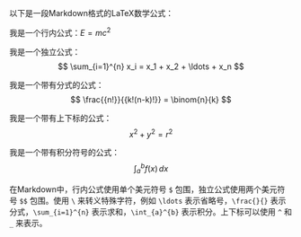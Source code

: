 以下是一段Markdown格式的LaTeX数学公式：

我是一个行内公式：$E=mc^2$

我是一个独立公式：
$$
\sum_{i=1}^{n} x_i = x_1 + x_2 + \ldots + x_n
$$

我是一个带有分式的公式：
$$
\frac{{n!}}{{k!(n-k)!}} = \binom{n}{k}
$$

我是一个带有上下标的公式：
$$
x^{2} + y^{2} = r^{2}
$$

我是一个带有积分符号的公式：
$$
\int_{a}^{b} f(x) \, dx
$$

在Markdown中，行内公式使用单个美元符号 `$` 包围，独立公式使用两个美元符号 `$$` 包围。使用 `\` 来转义特殊字符，例如 `\ldots` 表示省略号，`\frac{}{}` 表示分式，`\sum_{i=1}^{n}` 表示求和，`\int_{a}^{b}` 表示积分。上下标可以使用 `^` 和 `_` 来表示。